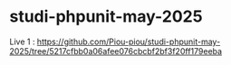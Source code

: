 # studi-phpunit-may-2025

Live 1 : https://github.com/Piou-piou/studi-phpunit-may-2025/tree/5217cfbb0a06afee076cbcbf2bf3f20ff179eeba